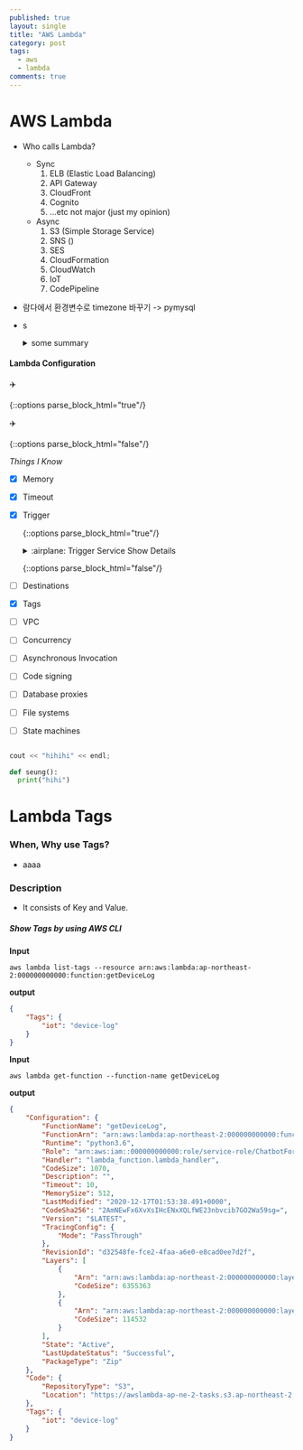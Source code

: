 ```yaml
---
published: true
layout: single
title: "AWS Lambda"
category: post
tags:
  - aws
  - lambda
comments: true
---
```


AWS Lambda
=============



- Who calls Lambda?
    - Sync
      1. ELB (Elastic Load Balancing)
      2. API Gateway
      3. CloudFront
      4. Cognito
      5. ...etc not major (just my opinion)
    - Async
      1. S3 (Simple Storage Service)
      2. SNS ()
      3. SES
      4. CloudFormation
      5. CloudWatch
      6. IoT
      7. CodePipeline



- 람다에서 환경변수로 timezone 바꾸기 -> pymysql

- s

  <details>   <summary>some summary</summary>    - [ ] item #1   - [ ] item #2  </details>





#### Lambda Configuration

:airplane:

{::options parse_block_html="true"/}

:airplane:

{::options parse_block_html="false"/}

*Things I Know*

- [x] Memory

- [x] Timeout

- [x] Trigger

  {::options parse_block_html="true"/}

  <details>
    <summary markdown="span">:airplane: Trigger Service Show Details</summary> 

    - [x] ok
    - [ ] nnono
    - [x] API Gateway
    - [x] AWS IoT
    - [ ] Application Load Balancer
    - [ ] CloudWatch Logs
    - [ ] CodeCommit
    - [ ] Cognito Sync Trigger
    - [ ] DynamoDB
    - [ ] MQ
    - [ ] MSK
    - [ ] S3
    - [ ] SNS
    - [ ] SQS
  </details>  

  {::options parse_block_html="false"/}  

- [ ] Destinations

- [x] Tags

- [ ] VPC

- [ ] Concurrency

- [ ] Asynchronous Invocation

- [ ] Code signing

- [ ] Database proxies

- [ ] File systems

- [ ] State machines

``` cpp

cout << "hihihi" << endl;
```
```python
def seung():
  print("hihi")
```

# Lambda Tags

### When, Why use Tags?

- aaaa

### Description

- It consists of Key and Value.



##### **Show Tags** by using AWS CLI

**Input**

```
aws lambda list-tags --resource arn:aws:lambda:ap-northeast-2:000000000000:function:getDeviceLog
```

**output**

```json
{
    "Tags": {
        "iot": "device-log"
    }
}
```



**Input**

```
aws lambda get-function --function-name getDeviceLog
```

**output**

```json
{
    "Configuration": {
        "FunctionName": "getDeviceLog",
        "FunctionArn": "arn:aws:lambda:ap-northeast-2:000000000000:function:getDeviceLog",
        "Runtime": "python3.6",
        "Role": "arn:aws:iam::000000000000:role/service-role/ChatbotForLINE-role-0",
        "Handler": "lambda_function.lambda_handler",
        "CodeSize": 1070,
        "Description": "",
        "Timeout": 10,
        "MemorySize": 512,
        "LastModified": "2020-12-17T01:53:38.491+0000",
        "CodeSha256": "2AmNEwFx6XvXsIHcENxXQLfWE23nbvcib7GO2Wa59sg=",
        "Version": "$LATEST",
        "TracingConfig": {
            "Mode": "PassThrough"
        },
        "RevisionId": "d32548fe-fce2-4faa-a6e0-e8cad0ee7d2f",
        "Layers": [
            {
                "Arn": "arn:aws:lambda:ap-northeast-2:000000000000:layer:Request:1",
                "CodeSize": 6355363
            },
            {
                "Arn": "arn:aws:lambda:ap-northeast-2:000000000000:layer:pymysql:3",
                "CodeSize": 114532
            }
        ],
        "State": "Active",
        "LastUpdateStatus": "Successful",
        "PackageType": "Zip"
    },
    "Code": {
        "RepositoryType": "S3",
        "Location": "https://awslambda-ap-ne-2-tasks.s3.ap-northeast-2.amazonaws.com/snapshots/000000000000/getDeviceLog-0?versionId=0.r&X-Amz-Security-Token=I0"
    },
    "Tags": {
        "iot": "device-log"
    }
}
```



